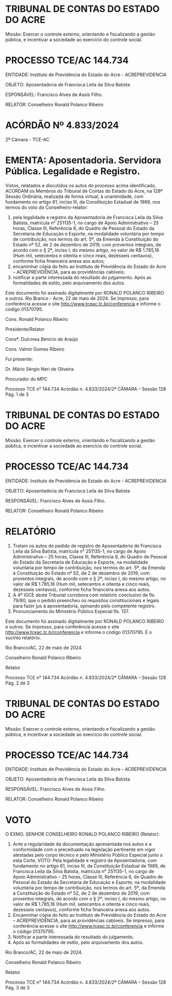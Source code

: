 # TRIBUNAL DE CONTAS DO ESTADO DO ACRE

Missão: Exercer o controle externo, orientando e fiscalizando a gestão pública, e incentivar a sociedade ao exercício do controle social.

# PROCESSO TCE/AC 144.734

ENTIDADE: Instituto de Previdência do Estado do Acre - ACREPREVIDENCIA

OBJETO: Aposentadoria de Francisca Leila da Silva Batista

ESPONSÁVEL: Francisco Alves de Assis Filho.

RELATOR: Conselheiro Ronald Polanco Ribeiro

# ACÓRDÃO Nº 4.833/2024

2ª Câmara - TCE-AC

# EMENTA: Aposentadoria. Servidora Pública. Legalidade e Registro.

Vistos, relatados e discutidos os autos do processo acima identificado, ACORDAM os Membros do Tribunal de Contas do Estado do Acre, na 128ª Sessão Ordinária, realizada de forma virtual, à unanimidade, com fundamento no artigo 61, inciso III, da Constituição Estadual de 1989, nos termos do voto do Conselheiro-relator:

1. pela legalidade e registro da Aposentadoria de Francisca Leila da Silva Batista, matrícula n° 251135-1, no cargo de Apoio Administrativo – 25 horas, Classe III, Referência 8, do Quadro de Pessoal do Estado da Secretaria de Educação e Esporte, na modalidade voluntária por tempo de contribuição, nos termos do art. 5º, da Emenda à Constituição do Estado nº 52, de 2 de dezembro de 2019, com proventos integrais, de acordo com o § 2º, inciso I, do mesmo artigo, no valor de R$ 1.785,16 (Hum mil, setecentos e oitenta e cinco reais, dezesseis centavos), conforme ficha financeira anexa aos autos;
2. encaminhar cópia do feito ao Instituto de Previdência do Estado do Acre – ACREPREVIDÊNCIA, para as providências cabíveis;
3. notificar a parte interessada do resultado do julgamento. Após as formalidades de estilo, pelo arquivamento dos autos.

Este documento foi assinado digitalmente por RONALD POLANCO RIBEIRO e outros. Rio Branco - Acre, 22 de maio de 2024. Se impresso, para conferência acesse o site http://www.tceac.tc.br/conferencia e informe o código 01370795.

Cons. Ronald Polanco Ribeiro

Presidente/Relator

Consª. Dulcinea Benicio de Araújo

Cons. Valmir Gomes Ribeiro

Fui presente:

Dr. Mário Sérgio Neri de Oliveira

Procurador do MPC

Processo TCE n° 144.734 Acórdão n. 4.833/2024/2ª CÂMARA – Sessão 128 Pág. 1 de 3

# TRIBUNAL DE CONTAS DO ESTADO DO ACRE

Missão: Exercer o controle externo, orientando e fiscalizando a gestão pública, e incentivar a sociedade ao exercício do controle social.

# PROCESSO TCE/AC 144.734

ENTIDADE: Instituto de Previdência do Estado do Acre - ACREPREVIDENCIA

OBJETO: Aposentadoria de Francisca Leila da Silva Batista

RESPONSÁVEL: Francisco Alves de Assis Filho.

RELATOR: Conselheiro Ronald Polanco Ribeiro

# RELATÓRIO

1. Tratam os autos do pedido de registro de Aposentadoria de Francisca Leila da Silva Batista, matrícula n° 251135-1, no cargo de Apoio Administrativo – 25 horas, Classe III, Referência 8, do Quadro de Pessoal do Estado da Secretaria de Educação e Esporte, na modalidade voluntária por tempo de contribuição, nos termos do art. 5º, da Emenda à Constituição do Estado nº 52, de 2 de dezembro de 2019, com proventos integrais, de acordo com o § 2º, inciso I, do mesmo artigo, no valor de R$ 1.785,16 (Hum mil, setecentos e oitenta e cinco reais, dezesseis centavos), conforme ficha financeira anexa aos autos.
2. A 4º IGCE deste Tribunal corrobora com relatório conclusivo de fls. 79/80, que o pedido preencheu os requisitos constitucionais e legais para fazer jus à aposentadoria, opinando pelo competente registro.
3. Pronunciamento do Ministério Público Especial fls. 137.

Este documento foi assinado digitalmente por RONALD POLANCO RIBEIRO e outros. Se impresso, para conferência acesse o site http://www.tceac.tc.br/conferencia e informe o código 01370795. É o sucinto relatório.

Rio Branco/AC, 22 de maio de 2024.

Conselheiro Ronald Polanco Ribeiro

Relator

Processo TCE n° 144.734 Acórdão n. 4.833/2024/2ª CÂMARA – Sessão 128 Pág. 2 de 3

# TRIBUNAL DE CONTAS DO ESTADO DO ACRE

Missão: Exercer o controle externo, orientando e fiscalizando a gestão pública, e incentivar a sociedade ao exercício do controle social.

# PROCESSO TCE/AC 144.734

ENTIDADE: Instituto de Previdência do Estado do Acre - ACREPREVIDENCIA

OBJETO: Aposentadoria de Francisca Leila da Silva Batista

RESPONSÁVEL: Francisco Alves de Assis Filho.

RELATOR: Conselheiro Ronald Polanco Ribeiro

# VOTO

O EXMO. SENHOR CONSELHEIRO RONALD POLANCO RIBEIRO (Relator):

1. Ante a regularidade da documentação apresentada nos autos e a conformidade com o preceituado na legislação pertinente em vigor atestadas pelo corpo técnico e pelo Ministério Público Especial junto a esta Corte, VOTO:
Pela legalidade e registro da Aposentadoria, com fundamento no artigo 61, inciso III, da Constituição Estadual de 1989, de Francisca Leila da Silva Batista, matrícula n° 251135-1, no cargo de Apoio Administrativo – 25 horas, Classe III, Referência 8, do Quadro de Pessoal do Estado da Secretaria de Educação e Esporte, na modalidade voluntária por tempo de contribuição, nos termos do art. 5º, da Emenda à Constituição do Estado nº 52, de 2 de dezembro de 2019, com proventos integrais, de acordo com o § 2º, inciso I, do mesmo artigo, no valor de R$ 1.785,16 (Hum mil, setecentos e oitenta e cinco reais, dezesseis centavos), conforme ficha financeira anexa aos autos.
2. Encaminhar cópia do feito ao Instituto de Previdência do Estado do Acre – ACREPREVIDÊNCIA, para as providências cabíveis. Se impresso, para conferência acesse o site http://www.tceac.tc.br/conferencia e informe o código 01370795.
3. Notificar a parte interessada do resultado do julgamento.
4. Após as formalidades de estilo, pelo arquivamento dos autos.

Rio Branco/AC, 22 de maio de 2024.

Conselheiro Ronald Polanco Ribeiro

Relator

Processo TCE n° 144.734 Acórdão n. 4.833/2024/2ª CÂMARA – Sessão 128 Pág. 3 de 3

